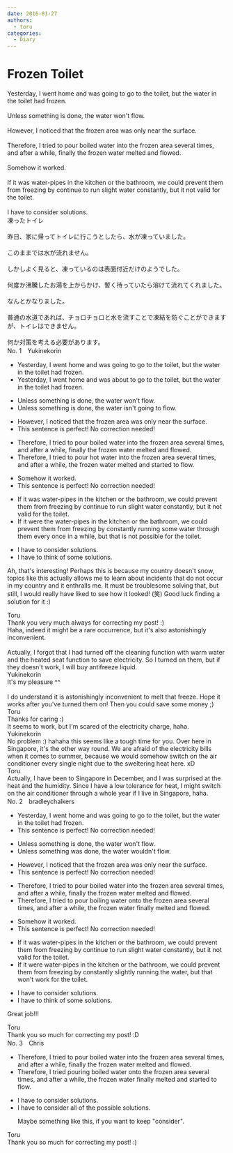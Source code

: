```yaml
---
date: 2016-01-27
authors:
  - toru
categories:
  - Diary
---
```


<h1 id="subject_show">Frozen Toilet</h1>
<div class="date" hidden>Jan 27, 2016 12:44</div>
<div id="post"><div id="body_show_ori">
Yesterday, I went home and was going to go to the toilet, but the water in the toilet had frozen.<br/><br/>Unless something is done, the water won't flow.<br/><br/>However, I noticed that the frozen area was only near the surface.<br/><br/>Therefore, I tried to pour boiled water into the frozen area several times, and after a while, finally the frozen water melted and flowed.<br/><br/>Somehow it worked.<br/><br/>If it was water-pipes in the kitchen or the bathroom, we could prevent them from freezing by continue to run slight water constantly, but it not valid for the toilet.<br/><br/>I have to consider solutions.
</div></div>

<!-- more -->

<div id="post_ja"><div id="body_show_mo">
凍ったトイレ<br/><br/>昨日、家に帰ってトイレに行こうとしたら、水が凍っていました。<br/><br/>このままでは水が流れません。<br/><br/>しかしよく見ると、凍っているのは表面付近だけのようでした。<br/><br/>何度か沸騰したお湯を上からかけ、暫く待っていたら溶けて流れてくれました。<br/><br/>なんとかなりました。<br/><br/>普通の水道であれば、チョロチョロと水を流すことで凍結を防ぐことができますが、トイレはできません。<br/><br/>何か対策を考える必要があります。
</div></div>
<div id="block"><div class="first_name"> No. 1　<span class="just_name">Yukinekorin</span></div><div id="block2">
<ul class="correction_field">
<li class="incorrect">Yesterday, I went home and was going to go to the toilet, but the water in the toilet had frozen.</li>
<li class="corrected correct">
Yesterday, I went home and was <span class="f_blue">about </span>to go to the toilet, but the water in the toilet had frozen.
</li>
</ul>
<ul class="correction_field">
<li class="incorrect">Unless something is done, the water won't flow.</li>
<li class="corrected correct">
Unless something is done, the water <span class="f_blue">isn't going to </span>flow.
</li>
</ul>
<ul class="correction_field">
<li class="incorrect">However, I noticed that the frozen area was only near the surface.</li>
<li class="corrected perfect">This sentence is perfect! No correction needed!</li>
</ul>
<ul class="correction_field">
<li class="incorrect">Therefore, I tried to pour boiled water into the frozen area several times, and after a while, finally the frozen water melted and flowed.</li>
<li class="corrected correct">
Therefore, I tried to pour <span class="f_blue">hot </span>water into the frozen area several times, and after a while, the frozen water melted and <span class="f_blue">started to </span>flow.
</li>
</ul>
<ul class="correction_field">
<li class="incorrect">Somehow it worked.</li>
<li class="corrected perfect">This sentence is perfect! No correction needed!</li>
</ul>
<ul class="correction_field">
<li class="incorrect">If it was water-pipes in the kitchen or the bathroom, we could prevent them from freezing by continue to run slight water constantly, but it not valid for the toilet.</li>
<li class="corrected correct">
If it <span class="f_blue">were the </span>water-pipes in the kitchen or the bathroom, we could prevent them from freezing by <span class="f_blue">constantly running some</span> water <span class="f_blue">through them every once in a while</span>, but <span class="f_blue">that is </span>not <span class="f_blue">possible </span>for the toilet.
</li>
</ul>
<ul class="correction_field">
<li class="incorrect">I have to consider solutions.</li>
<li class="corrected correct">
I have to <span class="f_blue">think of some </span>solutions.
</li>
</ul>
<p class="comment_small">
 Ah, that's interesting! Perhaps this is because my country doesn't snow, topics like this actually allows me to learn about incidents that do not occur in my country and it enthralls me. It must be troublesome solving that, but still, I would really have liked to see how it looked! (笑) Good luck finding a solution for it :)
</p>

</div><div class="name"><span class="just_name">Toru</span><br>
Thank you very much always for correcting my post! :)<br/>Haha, indeed it might be a rare occurrence, but it's also astonishingly inconvenient.<br/><br/>Actually, I forgot that I had turned off the cleaning function with warm water and the heated seat function to save electricity. So I turned on them, but if they doesn't work, I will buy antifreeze liquid.
</div>
<div class="name"><span class="just_name">Yukinekorin</span><br>
It's my pleasure ^^<br/><br/>I do understand it is astonishingly inconvenient to melt that freeze. Hope it works after you've turned them on! Then you could save some money ;)
</div>
<div class="name"><span class="just_name">Toru</span><br>
Thanks for caring :)<br/>It seems to work, but I'm scared of the electricity charge, haha.
</div>
<div class="name"><span class="just_name">Yukinekorin</span><br>
No problem :) hahaha this seems like a tough time for you. Over here in Singapore, it's the other way round. We are afraid of the electricity bills when it comes to summer, because we would somehow switch on the air conditioner every single night due to the sweltering heat here. xD
</div>
<div class="name"><span class="just_name">Toru</span><br>
Actually, I have been to Singapore in December, and I was surprised at the heat and the humidity. Since I have a low tolerance for heat, I might switch on the air conditioner through a whole year if I live in Singapore, haha.
</div>
</div>
<div id="block"><div class="first_name"> No. 2　<span class="just_name">bradleychalkers</span></div><div id="block2">
<ul class="correction_field">
<li class="incorrect">Yesterday, I went home and was going to go to the toilet, but the water in the toilet had frozen.</li>
<li class="corrected perfect">This sentence is perfect! No correction needed!</li>
</ul>
<ul class="correction_field">
<li class="incorrect">Unless something is done, the water won't flow.</li>
<li class="corrected correct">
Unless something <span class="f_blue">was</span> done, the water <span class="f_blue">wouldn</span>'t flow.
</li>
</ul>
<ul class="correction_field">
<li class="incorrect">However, I noticed that the frozen area was only near the surface.</li>
<li class="corrected perfect">This sentence is perfect! No correction needed!</li>
</ul>
<ul class="correction_field">
<li class="incorrect">Therefore, I tried to pour boiled water into the frozen area several times, and after a while, finally the frozen water melted and flowed.</li>
<li class="corrected correct">
Therefore, I tried to pour boil<span class="f_blue">ing</span> water <span class="f_blue">onto</span> the frozen area several times, and after a while, the frozen water <span class="f_blue">finally </span>melted and flowed.
</li>
</ul>
<ul class="correction_field">
<li class="incorrect">Somehow it worked.</li>
<li class="corrected perfect">This sentence is perfect! No correction needed!</li>
</ul>
<ul class="correction_field">
<li class="incorrect">If it was water-pipes in the kitchen or the bathroom, we could prevent them from freezing by continue to run slight water constantly, but it not valid for the toilet.</li>
<li class="corrected correct">
If it w<span class="f_blue">ere</span> water-pipes in the kitchen or the bathroom, we could prevent them from freezing by <span class="f_blue">constantly slightly running the water</span>, but <span class="f_blue">that won't work </span>for the toilet.
</li>
</ul>
<ul class="correction_field">
<li class="incorrect">I have to consider solutions.</li>
<li class="corrected correct">
I have to t<span class="f_blue">hink of some </span>solutions.
</li>
</ul>
<p class="comment_small">
 Great job!!!
</p>

</div><div class="name"><span class="just_name">Toru</span><br>
Thank you so much for correcting my post! :D
</div>
</div>
<div id="block"><div class="first_name"> No. 3　<span class="just_name">Chris</span></div><div id="block2">
<ul class="correction_field">
<li class="incorrect">Therefore, I tried to pour boiled water into the frozen area several times, and after a while, finally the frozen water melted and flowed.</li>
<li class="corrected correct">
Therefore, I tried <span class="f_blue">pouring</span> boiled water <span class="f_blue">onto </span>the frozen area several times, and after a while, the frozen water<span class="f_blue"> finally </span>melted and <span class="f_blue">started to flow.</span>
</li>
</ul>
<ul class="correction_field">
<li class="incorrect">I have to consider solutions.</li>
<li class="corrected correct">
I have to consider <span class="f_blue">all of the possible </span>solutions.
<p class="correction_comment">Maybe something like this, if you want to keep "consider".</p>
</li>
</ul>
</div><div class="name"><span class="just_name">Toru</span><br>
Thank you so much for correcting my post! :)
</div>
</div>
